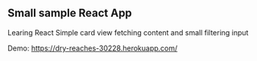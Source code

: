 ## Small sample React App

Learing React
Simple card view fetching content and small filtering input

Demo: https://dry-reaches-30228.herokuapp.com/
